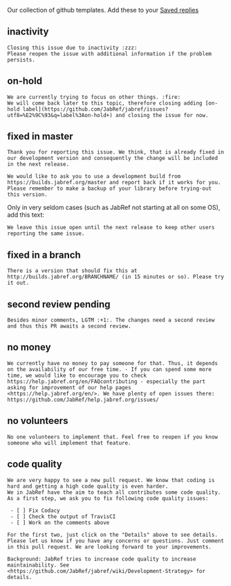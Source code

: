 Our collection of github templates.
Add these to your [Saved replies](https://github.com/settings/replies)

## inactivity
```
Closing this issue due to inactivity :zzz: 
Please reopen the issue with additional information if the problem persists.
```

## on-hold
```
We are currently trying to focus on other things. :fire:
We will come back later to this topic, therefore closing adding [on-hold label](https://github.com/JabRef/jabref/issues?utf8=%E2%9C%93&q=label%3Aon-hold+) and closing the issue for now.
```

## fixed in master
```
Thank you for reporting this issue. We think, that is already fixed in our development version and consequently the change will be included in the next release.

We would like to ask you to use a development build from https://builds.jabref.org/master and report back if it works for you. Please remember to make a backup of your library before trying-out this version.
```

Only in very seldom cases (such as JabRef not starting at all on some OS), add this text:

    We leave this issue open until the next release to keep other users reporting the same issue.

## fixed in a branch
```
There is a version that should fix this at http://builds.jabref.org/BRANCHNAME/ (in 15 minutes or so). Please try it out. 
```

## second review pending
```
Besides minor comments, LGTM :+1:. The changes need a second review and thus this PR awaits a second review.
```

## no money
```
We currently have no money to pay someone for that. Thus, it depends on the availability of our free time. - If you can spend some more time, we would like to encourage you to check https://help.jabref.org/en/FAQcontributing - especially the part asking for improvement of our help pages <https://help.jabref.org/en/>. We have plenty of open issues there: https://github.com/JabRef/help.jabref.org/issues/
```

## no volunteers

```
No one volunteers to implement that. Feel free to reopen if you know someone who will implement that feature.
```

## code quality

```
We are very happy to see a new pull request. We know that coding is hard and getting a high code quality is even harder.
We in JabRef have the aim to teach all contributes some code quality. As a first step, we ask you to fix following code quality issues:

 - [ ] Fix Codacy
 - [ ] Check the output of TravisCI
 - [ ] Work on the comments above

For the first two, just click on the "Details" above to see details. Please let us know if you have any concerns or questions. Just comment in this pull request. We are looking forward to your improvements.

Background: JabRef tries to increase code quality to increase maintainability. See <https://github.com/JabRef/jabref/wiki/Development-Strategy> for details.
```